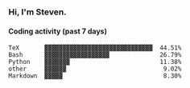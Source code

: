 ### Hi, I'm Steven.

#### Coding activity (past 7 days)
```
TeX       ▓▓▓▓▓▓▓▓▓▓▓▓▓▓▓▓▓▓▓▓▓▓▓▓▓▓▓▓▓▓  44.51%
Bash      ▓▓▓▓▓▓▓▓▓▓▓▓▓▓▓▓▓▓              26.79%
Python    ▓▓▓▓▓▓▓                         11.38%
other     ▓▓▓▓▓▓                           9.02%
Markdown  ▓▓▓▓▓                            8.30%
```
